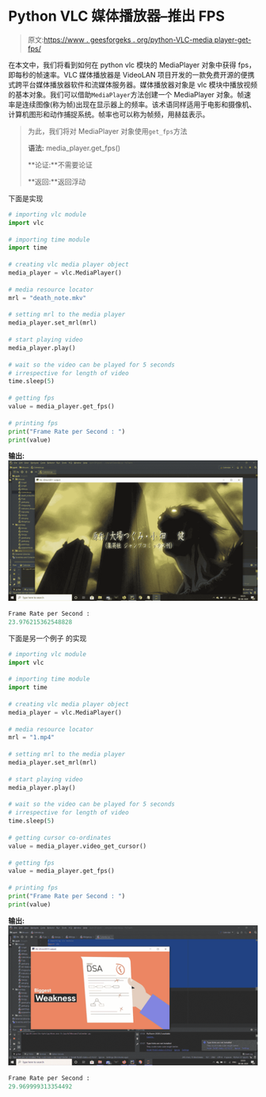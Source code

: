 # Python VLC 媒体播放器–推出 FPS

> 原文:[https://www . geesforgeks . org/python-VLC-media player-get-fps/](https://www.geeksforgeeks.org/python-vlc-mediaplayer-getting-fps/)

在本文中，我们将看到如何在 python vlc 模块的 MediaPlayer 对象中获得 fps，即每秒的帧速率。VLC 媒体播放器是 VideoLAN 项目开发的一款免费开源的便携式跨平台媒体播放器软件和流媒体服务器。媒体播放器对象是 vlc 模块中播放视频的基本对象。我们可以借助`MediaPlayer`方法创建一个 MediaPlayer 对象。帧速率是连续图像(称为帧)出现在显示器上的频率。该术语同样适用于电影和摄像机、计算机图形和动作捕捉系统。帧率也可以称为帧频，用赫兹表示。

> 为此，我们将对 MediaPlayer 对象使用`get_fps`方法
> 
> **语法:** media_player.get_fps()
> 
> **论证:**不需要论证
> 
> **返回:**返回浮动

下面是实现

```py
# importing vlc module
import vlc

# importing time module
import time

# creating vlc media player object
media_player = vlc.MediaPlayer()

# media resource locator
mrl = "death_note.mkv"

# setting mrl to the media player
media_player.set_mrl(mrl)

# start playing video
media_player.play()

# wait so the video can be played for 5 seconds
# irrespective for length of video
time.sleep(5)

# getting fps
value = media_player.get_fps()

# printing fps
print("Frame Rate per Second : ")
print(value)
```

**输出:**
![](img/33c5fe6e13ea1c939ea793883a04f9c7.png)

```py
Frame Rate per Second : 
23.976215362548828

```

下面是另一个例子
的实现

```py
# importing vlc module
import vlc

# importing time module
import time

# creating vlc media player object
media_player = vlc.MediaPlayer()

# media resource locator
mrl = "1.mp4"

# setting mrl to the media player
media_player.set_mrl(mrl)

# start playing video
media_player.play()

# wait so the video can be played for 5 seconds
# irrespective for length of video
time.sleep(5)

# getting cursor co-ordinates
value = media_player.video_get_cursor()

# getting fps
value = media_player.get_fps()

# printing fps
print("Frame Rate per Second : ")
print(value)
```

**输出:**
![](img/adad80dcd4fb054e2f8093e65d2cb30f.png)

```py
Frame Rate per Second : 
29.969999313354492
```